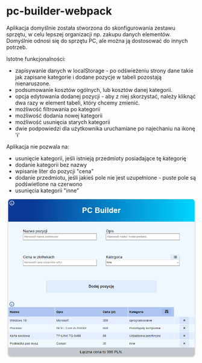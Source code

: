 # pc-builder-webpack

Aplikacja domyślnie została stworzona do skonfigurowania zestawu sprzętu, w celu lepszej organizacji np. zakupu danych elementów.
Domyślnie odnosi się do sprzętu PC, ale można ją dostosować do innych potrzeb.

Istotne funkcjonalności:
- zapisywanie danych w localStorage - po odświeżeniu strony dane takie jak zapisane kategorie i dodane pozycje w tabeli pozostają nienaruszone.
- podsumowanie kosztów ogólnych, lub kosztów danej kategorii.
- opcja edytowania dodanej pozycji - aby z niej skorzystać, należy kliknąć dwa razy w element tabeli, który chcemy zmienić.
- możliwość filtrowania po kategorii
- możliwość dodania nowej kategorii
- możliwość usunięcia starych kategorii
- dwie podpowiedzi dla użytkownika uruchamiane po najechaniu na ikonę 'i'


Aplikacja nie pozwala na:
- usunięcie kategorii, jeśli istnieją przedmioty posiadające tę kategorię
- dodanie kategorii bez nazwy
- wpisanie liter do pozycji "cena"
- dodanie przedmiotu, jeśli jakieś pole nie jest uzupełnione - puste pole są podświetlone na czerwono
- usunięcia kategorii "inne"



![preview image](preview.PNG?raw=true "Title")
